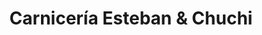 ---
title: "Carnicería Esteban & Chuchi"
url: /cervera-de-pisuerga/carniceria-esteban-y-chuchi/
shop: carnicero
---